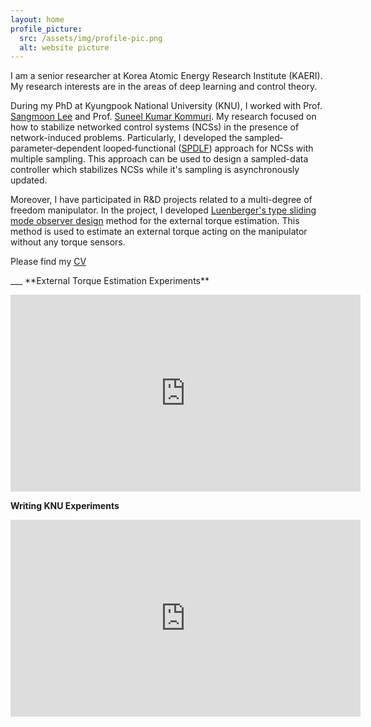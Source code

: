```yaml
---
layout: home
profile_picture:
  src: /assets/img/profile-pic.png
  alt: website picture
---
```


<p>
I am a senior researcher at Korea Atomic Energy Research Institute (KAERI). My research interests are in the areas of deep learning and control theory.
</p>

<p>
During my PhD at Kyungpook National University (KNU), I worked with Prof. <a href="https://control.knu.ac.kr">Sangmoon Lee</a> and Prof. <a href="https://www.xjtlu.edu.cn/en/departments/academic-departments/electrical-and-electronic-engineering/staff/suneel-kommuri">Suneel Kumar Kommuri</a>. My research focused on how to stabilize networked control systems (NCSs) in the presence of network-induced problems. Particularly, I developed the sampled‐parameter‐dependent looped‐functional (<a href="https://onlinelibrary.wiley.com/doi/abs/10.1002/rnc.5454">SPDLF</a>) approach for NCSs with multiple sampling. This approach can be used to design a sampled-data controller which stabilizes NCSs while it's sampling is asynchronously updated.
</p>

<p>
Moreover, I have participated in R&D projects related to a multi-degree of freedom manipulator. In the project, I developed <a href="https://ieeexplore.ieee.org/abstract/document/9382115">Luenberger's type sliding mode observer design</a> method for the external torque estimation. This method is used to estimate an external torque acting on the manipulator without any torque sensors. 
</p>

<p>
  Please find my <a href="https://seungyong-han.github.io/assets/CV_Han.pdf">CV</a>
</p>
___
**External Torque Estimation Experiments**  
<p align="center"><iframe width="560" height="315" src="https://www.youtube.com/embed/VS7IVB8Q-JY" frameborder="0" allow="accelerometer; autoplay; clipboard-write; encrypted-media; gyroscope; picture-in-picture" allowfullscreen></iframe></p>

**Writing KNU Experiments**  
<p align="center"><iframe width="560" height="315" src="https://www.youtube.com/embed/IIHCj-0-Iv0" frameborder="0" allow="accelerometer; autoplay; clipboard-write; encrypted-media; gyroscope; picture-in-picture" allowfullscreen></iframe></p>

